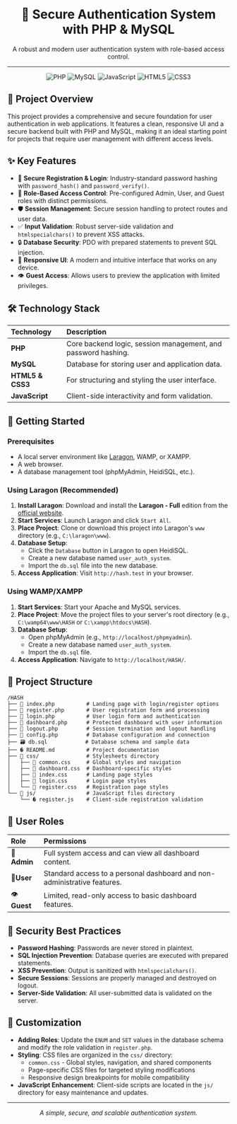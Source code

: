 <div align="center">

# 🔐 Secure Authentication System with PHP & MySQL

A robust and modern user authentication system with role-based access control.

---

</div>

<div align="center">

![PHP](https://img.shields.io/badge/PHP-777BB4?style=for-the-badge&logo=php&logoColor=white) ![MySQL](https://img.shields.io/badge/MySQL-4479A1?style=for-the-badge&logo=mysql&logoColor=white) ![JavaScript](https://img.shields.io/badge/JavaScript-F7DF1E?style=for-the-badge&logo=javascript&logoColor=black) ![HTML5](https://img.shields.io/badge/HTML5-E34F26?style=for-the-badge&logo=html5&logoColor=white) ![CSS3](https://img.shields.io/badge/CSS3-1572B6?style=for-the-badge&logo=css3&logoColor=white)

</div>

## 📖 Project Overview

This project provides a comprehensive and secure foundation for user authentication in web applications. It features a clean, responsive UI and a secure backend built with PHP and MySQL, making it an ideal starting point for projects that require user management with different access levels.

## ✨ Key Features

- 🔐 **Secure Registration & Login**: Industry-standard password hashing with `password_hash()` and `password_verify()`.
- 👥 **Role-Based Access Control**: Pre-configured Admin, User, and Guest roles with distinct permissions.
- 🛡️ **Session Management**: Secure session handling to protect routes and user data.
- ✅ **Input Validation**: Robust server-side validation and `htmlspecialchars()` to prevent XSS attacks.
- 🔒 **Database Security**: PDO with prepared statements to prevent SQL injection.
- 📱 **Responsive UI**: A modern and intuitive interface that works on any device.
- 👁️ **Guest Access**: Allows users to preview the application with limited privileges.

## 🛠️ Technology Stack

| Technology             | Description                                                   |
| :--------------------- | :------------------------------------------------------------ |
| **PHP**          | Core backend logic, session management, and password hashing. |
| **MySQL**        | Database for storing user and application data.               |
| **HTML5 & CSS3** | For structuring and styling the user interface.               |
| **JavaScript**   | Client-side interactivity and form validation.                |

## 🚀 Getting Started

### Prerequisites

- A local server environment like [Laragon](https://laragon.org/), WAMP, or XAMPP.
- A web browser.
- A database management tool (phpMyAdmin, HeidiSQL, etc.).

### Using Laragon (Recommended)

1. **Install Laragon**: Download and install the **Laragon - Full** edition from the [official website](https://laragon.org/download/).
2. **Start Services**: Launch Laragon and click `Start All`.
3. **Place Project**: Clone or download this project into Laragon's `www` directory (e.g., `C:\laragon\www`).
4. **Database Setup**:
   * Click the `Database` button in Laragon to open HeidiSQL.
   * Create a new database named `user_auth_system`.
   * Import the `db.sql` file into the new database.
5. **Access Application**: Visit `http://hash.test` in your browser.

### Using WAMP/XAMPP

1. **Start Services**: Start your Apache and MySQL services.
2. **Place Project**: Move the project files to your server's root directory (e.g., `C:\wamp64\www\HASH` or `C:\xampp\htdocs\HASH`).
3. **Database Setup**:
   * Open phpMyAdmin (e.g., `http://localhost/phpmyadmin`).
   * Create a new database named `user_auth_system`.
   * Import the `db.sql` file.
4. **Access Application**: Navigate to `http://localhost/HASH/`.

## 📁 Project Structure

```
/HASH
├── 📄 index.php          # Landing page with login/register options
├── 📄 register.php       # User registration form and processing
├── 📄 login.php          # User login form and authentication
├── 📄 dashboard.php      # Protected dashboard with user information
├── 📄 logout.php         # Session termination and logout handling
├── 📄 config.php         # Database configuration and connection
├── 🗃️ db.sql            # Database schema and sample data
├── � README.md          # Project documentation
├── 📁 css/               # Stylesheets directory
│   ├── 📜 common.css     # Global styles and navigation
│   ├── 📜 dashboard.css  # Dashboard-specific styles
│   ├── 📜 index.css      # Landing page styles
│   ├── 📜 login.css      # Login page styles
│   └── 📜 register.css   # Registration page styles
└── 📁 js/                # JavaScript files directory
    └── � register.js    # Client-side registration validation
```

## 👥 User Roles

| Role                | Permissions                                                              |
| :------------------ | :----------------------------------------------------------------------- |
| 👑**Admin**   | Full system access and can view all dashboard content.                   |
| 👤**User**    | Standard access to a personal dashboard and non-administrative features. |
| 👁️**Guest** | Limited, read-only access to basic dashboard features.                   |

## 🔐 Security Best Practices

- **Password Hashing**: Passwords are never stored in plaintext.
- **SQL Injection Prevention**: Database queries are executed with prepared statements.
- **XSS Prevention**: Output is sanitized with `htmlspecialchars()`.
- **Secure Sessions**: Sessions are properly managed and destroyed on logout.
- **Server-Side Validation**: All user-submitted data is validated on the server.

## 🔧 Customization

- **Adding Roles**: Update the `ENUM` and `SET` values in the database schema and modify the role validation in `register.php`.
- **Styling**: CSS files are organized in the `css/` directory:
  - `common.css` - Global styles, navigation, and shared components
  - Page-specific CSS files for targeted styling modifications
  - Responsive design breakpoints for mobile compatibility
- **JavaScript Enhancement**: Client-side scripts are located in the `js/` directory for easy maintenance and updates.

---

<div align="center">

*A simple, secure, and scalable authentication system.*

</div>
